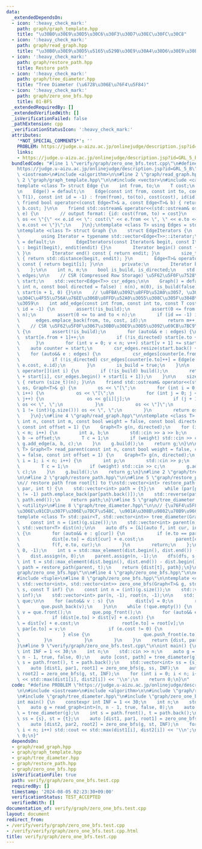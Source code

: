 ```yaml
---
data:
  _extendedDependsOn:
  - icon: ':heavy_check_mark:'
    path: graph/graph_template.hpp
    title: "\u30B0\u30E9\u30D5\u30C6\u30F3\u30D7\u30EC\u30FC\u30C8"
  - icon: ':heavy_check_mark:'
    path: graph/read_graph.hpp
    title: "\u30B0\u30E9\u30D5\u5165\u529B\u30E9\u30A4\u30D6\u30E9\u30EA"
  - icon: ':heavy_check_mark:'
    path: graph/restore_path.hpp
    title: Restore path
  - icon: ':heavy_check_mark:'
    path: graph/tree_diameter.hpp
    title: "Tree Diameter (\u6728\u306E\u76F4\u5F84)"
  - icon: ':heavy_check_mark:'
    path: graph/zero_one_bfs.hpp
    title: 01-BFS
  _extendedRequiredBy: []
  _extendedVerifiedWith: []
  _isVerificationFailed: false
  _pathExtension: cpp
  _verificationStatusIcon: ':heavy_check_mark:'
  attributes:
    '*NOT_SPECIAL_COMMENTS*': ''
    PROBLEM: https://judge.u-aizu.ac.jp/onlinejudge/description.jsp?id=GRL_5_B
    links:
    - https://judge.u-aizu.ac.jp/onlinejudge/description.jsp?id=GRL_5_B
  bundledCode: "#line 1 \"verify/graph/zero_one_bfs.test.cpp\"\n#define PROBLEM \"\
    https://judge.u-aizu.ac.jp/onlinejudge/description.jsp?id=GRL_5_B\"\n\n#include\
    \ <iostream>\n#include <algorithm>\n\n#line 2 \"graph/read_graph.hpp\"\n\n#line\
    \ 2 \"graph/graph_template.hpp\"\n\n#include <vector>\n#include <cassert>\n\n\
    template <class T> struct Edge {\n    int from, to;\n    T cost;\n    int id;\n\
    \n    Edge() = default;\n    Edge(const int from, const int to, const T cost =\
    \ T(1), const int id = -1) : from(from), to(to), cost(cost), id(id) {}\n\n   \
    \ friend bool operator<(const Edge<T>& a, const Edge<T>& b) { return a.cost <\
    \ b.cost; }\n\n    friend std::ostream& operator<<(std::ostream& os, const Edge<T>&\
    \ e) {\n        // output format: {id: cost(from, to) = cost}\n        return\
    \ os << \"{\" << e.id << \": cost(\" << e.from << \", \" << e.to << \") = \" <<\
    \ e.cost << \"}\";\n    }\n};\ntemplate <class T> using Edges = std::vector<Edge<T>>;\n\
    \ntemplate <class T> struct Graph {\n    struct EdgeIterators {\n       public:\n\
    \        using Iterator = typename std::vector<Edge<T>>::iterator;\n        EdgeIterators()\
    \ = default;\n        EdgeIterators(const Iterator& begit, const Iterator& endit)\
    \ : begit(begit), endit(endit) {}\n        Iterator begin() const { return begit;\
    \ }\n        Iterator end() const { return endit; }\n        size_t size() const\
    \ { return std::distance(begit, endit); }\n        Edge<T>& operator[](int i)\
    \ const { return begit[i]; }\n\n       private:\n        Iterator begit, endit;\n\
    \    };\n\n    int n, m;\n    bool is_build, is_directed;\n    std::vector<Edge<T>>\
    \ edges;\n\n    // CSR (Compressed Row Storage) \u5F62\u5F0F\u7528\n    std::vector<int>\
    \ start;\n    std::vector<Edge<T>> csr_edges;\n\n    Graph() = default;\n    Graph(const\
    \ int n, const bool directed = false) : n(n), m(0), is_build(false), is_directed(directed),\
    \ start(n + 1, 0) {}\n\n    // \u8FBA\u3092\u8FFD\u52A0\u3057, \u305D\u306E\u8FBA\
    \u304C\u4F55\u756A\u76EE\u306B\u8FFD\u52A0\u3055\u308C\u305F\u304B\u3092\u8FD4\
    \u3059\n    int add_edge(const int from, const int to, const T cost = T(1), int\
    \ id = -1) {\n        assert(!is_build);\n        assert(0 <= from and from <\
    \ n);\n        assert(0 <= to and to < n);\n        if (id == -1) id = m;\n  \
    \      edges.emplace_back(from, to, cost, id);\n        return m++;\n    }\n\n\
    \    // CSR \u5F62\u5F0F\u3067\u30B0\u30E9\u30D5\u3092\u69CB\u7BC9\n    void build()\
    \ {\n        assert(!is_build);\n        for (auto&& e : edges) {\n          \
    \  start[e.from + 1]++;\n            if (!is_directed) start[e.to + 1]++;\n  \
    \      }\n        for (int v = 0; v < n; v++) start[v + 1] += start[v];\n    \
    \    auto counter = start;\n        csr_edges.resize(start.back() + 1);\n    \
    \    for (auto&& e : edges) {\n            csr_edges[counter[e.from]++] = e;\n\
    \            if (!is_directed) csr_edges[counter[e.to]++] = Edge(e.to, e.from,\
    \ e.cost, e.id);\n        }\n        is_build = true;\n    }\n\n    EdgeIterators\
    \ operator[](int i) {\n        if (!is_build) build();\n        return EdgeIterators(csr_edges.begin()\
    \ + start[i], csr_edges.begin() + start[i + 1]);\n    }\n\n    size_t size() const\
    \ { return (size_t)(n); }\n\n    friend std::ostream& operator<<(std::ostream&\
    \ os, Graph<T>& g) {\n        os << \"[\";\n        for (int i = 0; i < (int)(g.size());\
    \ i++) {\n            os << \"[\";\n            for (int j = 0; j < (int)(g[i].size());\
    \ j++) {\n                os << g[i][j];\n                if (j + 1 != (int)(g[i].size()))\
    \ os << \", \";\n            }\n            os << \"]\";\n            if (i +\
    \ 1 != (int)(g.size())) os << \", \";\n        }\n        return os << \"]\";\n\
    \    }\n};\n#line 4 \"graph/read_graph.hpp\"\n\ntemplate <class T> Graph<T> read_graph(const\
    \ int n, const int m, const bool weight = false, const bool directed = false,\
    \ const int offset = 1) {\n    Graph<T> g(n, directed);\n    for (int i = 0; i\
    \ < m; i++) {\n        int a, b;\n        std::cin >> a >> b;\n        a -= offset,\
    \ b -= offset;\n        T c = 1;\n        if (weight) std::cin >> c;\n       \
    \ g.add_edge(a, b, c);\n    }\n    g.build();\n    return g;\n}\n\ntemplate <class\
    \ T> Graph<T> read_parent(const int n, const bool weight = false, const bool directed\
    \ = false, const int offset = 1) {\n    Graph<T> g(n, directed);\n    for (int\
    \ i = 1; i < n; i++) {\n        int p;\n        std::cin >> p;\n        p -= offset;\n\
    \        T c = 1;\n        if (weight) std::cin >> c;\n        g.add_edge(p, i,\
    \ c);\n    }\n    g.build();\n    return g;\n}\n#line 2 \"graph/tree_diameter.hpp\"\
    \n\n#line 2 \"graph/restore_path.hpp\"\n\n#line 5 \"graph/restore_path.hpp\"\n\
    \n// restore path from root[t] to t\nstd::vector<int> restore_path(std::vector<int>&\
    \ par, int t) {\n    std::vector<int> path = {t};\n    while (par[path.back()]\
    \ != -1) path.emplace_back(par[path.back()]);\n    std::reverse(path.begin(),\
    \ path.end());\n    return path;\n}\n#line 5 \"graph/tree_diameter.hpp\"\n\n#include\
    \ <utility>\n#line 8 \"graph/tree_diameter.hpp\"\n\n// {\u76F4\u5F84\u306E\u8FBA\
    \u306E\u91CD\u307F\u306E\u7DCF\u548C, \u901A\u308B\u9802\u70B9\u96C6\u5408}\n\
    template <class T> std::pair<T, std::vector<int>> tree_diameter(Graph<T>& g) {\n\
    \    const int n = (int)(g.size());\n    std::vector<int> parent(n, -1);\n   \
    \ std::vector<T> dist(n);\n\n    auto dfs = [&](auto f, int cur, int par) -> void\
    \ {\n        for (auto&& e : g[cur]) {\n            if (e.to == par) continue;\n\
    \            dist[e.to] = dist[cur] + e.cost;\n            parent[e.to] = cur;\n\
    \            f(f, e.to, cur);\n        }\n        return;\n    };\n\n    dfs(dfs,\
    \ 0, -1);\n    int s = std::max_element(dist.begin(), dist.end()) - dist.begin();\n\
    \    dist.assign(n, 0);\n    parent.assign(n, -1);\n    dfs(dfs, s, -1);\n   \
    \ int t = std::max_element(dist.begin(), dist.end()) - dist.begin();\n    auto\
    \ path = restore_path(parent, t);\n    return {dist[t], path};\n}\n#line 2 \"\
    graph/zero_one_bfs.hpp\"\n\n#line 4 \"graph/zero_one_bfs.hpp\"\n\n#include <queue>\n\
    #include <tuple>\n#line 8 \"graph/zero_one_bfs.hpp\"\n\ntemplate <class T> std::tuple<std::vector<T>,\
    \ std::vector<int>, std::vector<int>> zero_one_bfs(Graph<T>& g, std::vector<int>&\
    \ s, const T inf) {\n    const int n = (int)(g.size());\n    std::vector<T> dist(n,\
    \ inf);\n    std::vector<int> par(n, -1), root(n, -1);\n\n    std::deque<int>\
    \ que;\n\n    for (auto&& v : s) {\n        dist[v] = 0;\n        root[v] = v;\n\
    \        que.push_back(v);\n    }\n\n    while (!que.empty()) {\n        auto\
    \ v = que.front();\n        que.pop_front();\n        for (auto&& e : g[v]) {\n\
    \            if (dist[e.to] > dist[v] + e.cost) {\n                dist[e.to]\
    \ = dist[v] + e.cost;\n                root[e.to] = root[v];\n               \
    \ par[e.to] = v;\n                if (e.cost != 0) {\n                    que.push_back(e.to);\n\
    \                } else {\n                    que.push_front(e.to);\n       \
    \         }\n            }\n        }\n    }\n    return {dist, par, root};\n\
    }\n#line 9 \"verify/graph/zero_one_bfs.test.cpp\"\n\nint main() {\n    constexpr\
    \ int INF = 1 << 30;\n    int n;\n    std::cin >> n;\n    auto g = read_graph<int>(n,\
    \ n - 1, true, false, 0);\n    auto [cost, path] = tree_diameter(g);\n    int\
    \ s = path.front(), t = path.back();\n    std::vector<int> ss = {s}, st = {t};\n\
    \    auto [dist1, par1, root1] = zero_one_bfs(g, ss, INF);\n    auto [dist2, par2,\
    \ root2] = zero_one_bfs(g, st, INF);\n    for (int i = 0; i < n; i++) std::cout\
    \ << std::max(dist1[i], dist2[i]) << '\\n';\n    return 0;\n}\n"
  code: "#define PROBLEM \"https://judge.u-aizu.ac.jp/onlinejudge/description.jsp?id=GRL_5_B\"\
    \n\n#include <iostream>\n#include <algorithm>\n\n#include \"graph/read_graph.hpp\"\
    \n#include \"graph/tree_diameter.hpp\"\n#include \"graph/zero_one_bfs.hpp\"\n\n\
    int main() {\n    constexpr int INF = 1 << 30;\n    int n;\n    std::cin >> n;\n\
    \    auto g = read_graph<int>(n, n - 1, true, false, 0);\n    auto [cost, path]\
    \ = tree_diameter(g);\n    int s = path.front(), t = path.back();\n    std::vector<int>\
    \ ss = {s}, st = {t};\n    auto [dist1, par1, root1] = zero_one_bfs(g, ss, INF);\n\
    \    auto [dist2, par2, root2] = zero_one_bfs(g, st, INF);\n    for (int i = 0;\
    \ i < n; i++) std::cout << std::max(dist1[i], dist2[i]) << '\\n';\n    return\
    \ 0;\n}"
  dependsOn:
  - graph/read_graph.hpp
  - graph/graph_template.hpp
  - graph/tree_diameter.hpp
  - graph/restore_path.hpp
  - graph/zero_one_bfs.hpp
  isVerificationFile: true
  path: verify/graph/zero_one_bfs.test.cpp
  requiredBy: []
  timestamp: '2024-08-05 02:23:30+09:00'
  verificationStatus: TEST_ACCEPTED
  verifiedWith: []
documentation_of: verify/graph/zero_one_bfs.test.cpp
layout: document
redirect_from:
- /verify/verify/graph/zero_one_bfs.test.cpp
- /verify/verify/graph/zero_one_bfs.test.cpp.html
title: verify/graph/zero_one_bfs.test.cpp
---
```

